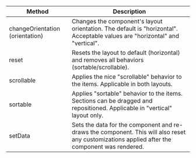 ﻿   Method						|  Description											
--------------------------------|----------------------------------------------------------------------------------------------
changeOrientation (orientation)	| Changes the component's layout orientation. The default is "horizontal". Acceptable values are "horizontal" and "vertical".
reset							| Resets the layout to default (horizontal) and removes all behaviors (sortable/scrollable).
scrollable						| Applies the nice "scrollable" behavior to the items. Applicable in both layouts.
sortable						| Applies "sortable" behavior to the items. Sections can be dragged and repositioned. Applicable in "vertical" layout only.
setData							| Sets the data for the component and re-draws the component. This will also reset any customizations applied after the component was rendered.

